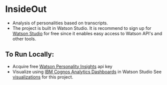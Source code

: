 # InsideOut
- Analysis of personalities based on transcripts.
- The project is built in Watson Studio. It is recommend to sign up for <a href="https://www.ibm.com/cloud/watson-studio">Watson Studio</a> for free since it enables easy access to Watson API's and other tools.
## To Run Locally:
- Acquire free <a href="https://www.ibm.com/watson/services/personality-insights/">Watson Personality Insights</a> api key
- Visualize using <a href="https://www.ibm.com/products/cognos-analytics">IBM Cognos Analytics Dashboards</a> in Watson Studio
See <a href="https://dataplatform.cloud.ibm.com/dashboards/4e72ca8a-3519-4627-ac7c-d94493fa1e66/view/5f67dc1621a93d904ec3dce407cc2d507c362759b3bbd152d3d67b4906357697f36a1a93c82d480fd916036af6ef170dc9">visualizations</a> for this project.
